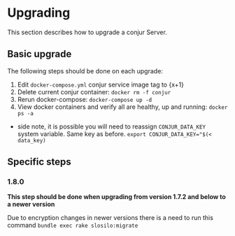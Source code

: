 # Upgrading

This section describes how to upgrade a conjur Server.

## Basic upgrade

The following steps should be done on each upgrade:
1. Edit `docker-compose.yml` conjur service image tag to {x+1}
2. Delete current conjur container: 
`docker rm -f conjur`
3. Rerun docker-compose:
`docker-compose up -d`
4. View docker containers and verify all are healthy, up and running:
 `docker ps -a`

* side note, it is possible you will need to reassign `CONJUR_DATA_KEY` system variable. Same key as before. 
`export CONJUR_DATA_KEY="$(< data_key)`

## Specific steps

### 1.8.0
**This step should be done  when upgrading from version 1.7.2 and below to a newer version**

Due to encryption changes in newer versions there is a need to run this command
`bundle exec rake slosilo:migrate`
